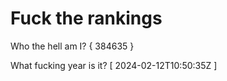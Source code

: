 # Fuck the rankings

Who the hell am I?
{ 384635 }

What fucking year is it?
[ 2024-02-12T10:50:35Z ]

